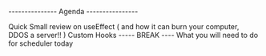 --------------- Agenda ----------------

Quick Small review on useEffect ( and how it can burn your computer, DDOS a server!! )
Custom Hooks 
----- BREAK ----
What you will need to do for scheduler today